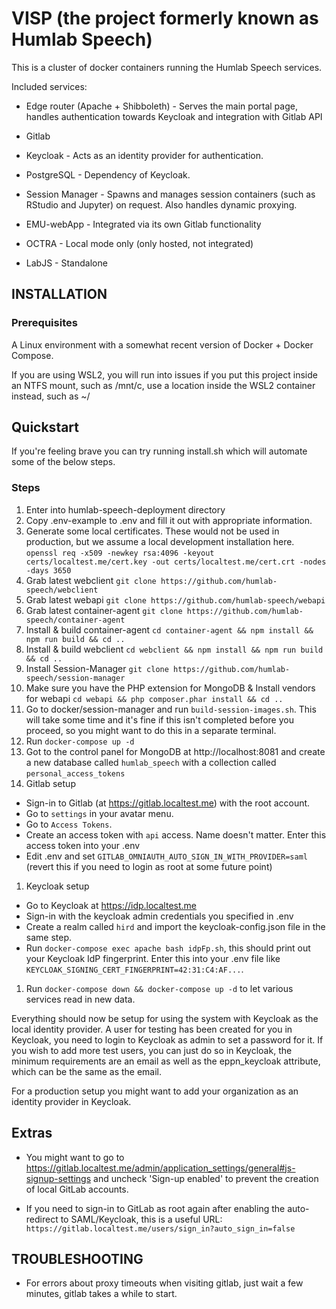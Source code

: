 # VISP (the project formerly known as Humlab Speech)

This is a cluster of docker containers running the Humlab Speech services.

Included services:
* Edge router (Apache + Shibboleth) - Serves the main portal page, handles authentication towards Keycloak and integration with Gitlab API

* Gitlab

* Keycloak - Acts as an identity provider for authentication.

* PostgreSQL - Dependency of Keycloak.

* Session Manager - Spawns and manages session containers (such as RStudio and Jupyter) on request. Also handles dynamic proxying.

* EMU-webApp - Integrated via its own Gitlab functionality

* OCTRA - Local mode only (only hosted, not integrated)

* LabJS - Standalone

## INSTALLATION

### Prerequisites
A Linux environment with a somewhat recent version of Docker + Docker Compose.

If you are using WSL2, you will run into issues if you put this project inside an NTFS mount, such as /mnt/c, use a location inside the WSL2 container instead, such as ~/

## Quickstart
If you're feeling brave you can try running install.sh which will automate some of the below steps.

### Steps
1. Enter into humlab-speech-deployment directory
1. Copy .env-example to .env and fill it out with appropriate information.
1. Generate some local certificates. These would not be used in production, but we assume a local development installation here. `openssl req -x509 -newkey rsa:4096 -keyout certs/localtest.me/cert.key -out certs/localtest.me/cert.crt -nodes -days 3650`
1. Grab latest webclient `git clone https://github.com/humlab-speech/webclient`
1. Grab latest webapi `git clone https://github.com/humlab-speech/webapi`
1. Grab latest container-agent `git clone https://github.com/humlab-speech/container-agent`
1. Install & build container-agent `cd container-agent && npm install && npm run build && cd ..`
1. Install & build webclient `cd webclient && npm install && npm run build && cd ..`
1. Install Session-Manager `git clone https://github.com/humlab-speech/session-manager`
1. Make sure you have the PHP extension for MongoDB & Install vendors for webapi `cd webapi && php composer.phar install && cd ..`
1. Go to docker/session-manager and run `build-session-images.sh`. This will take some time and it's fine if this isn't completed before you proceed, so you might want to do this in a separate terminal.
1. Run `docker-compose up -d`
1. Got to the control panel for MongoDB at http://localhost:8081 and create a new database called `humlab_speech` with a collection called `personal_access_tokens`
1. Gitlab setup
  * Sign-in to Gitlab (at https://gitlab.localtest.me) with the root account.
  * Go to `settings` in your avatar menu.
  * Go to `Access Tokens`.
  * Create an access token with `api` access. Name doesn't matter. Enter this access token into your .env 
  * Edit .env and set `GITLAB_OMNIAUTH_AUTO_SIGN_IN_WITH_PROVIDER=saml` (revert this if you need to login as root at some future point)
1. Keycloak setup
  * Go to Keycloak at https://idp.localtest.me
  * Sign-in with the keycloak admin credentials you specified in .env
  * Create a realm called `hird` and import the keycloak-config.json file in the same step.
  * Run `docker-compose exec apache bash idpFp.sh`, this should print out your Keycloak IdP fingerprint. Enter this into your .env file like `KEYCLOAK_SIGNING_CERT_FINGERPRINT=42:31:C4:AF...`.  
1. Run `docker-compose down && docker-compose up -d` to let various services read in new data.

Everything should now be setup for using the system with Keycloak as the local identity provider. A user for testing has been created for you in Keycloak, you need to login to Keycloak as admin to set a password for it.
If you wish to add more test users, you can just do so in Keycloak, the minimum requirements are an email as well as the eppn_keycloak attribute, which can be the same as the email.

For a production setup you might want to add your organization as an identity provider in Keycloak.

## Extras
* You might want to go to https://gitlab.localtest.me/admin/application_settings/general#js-signup-settings and uncheck 'Sign-up enabled' to prevent the creation of local GitLab accounts.

* If you need to sign-in to GitLab as root again after enabling the auto-redirect to SAML/Keycloak, this is a useful URL: `https://gitlab.localtest.me/users/sign_in?auto_sign_in=false`

## TROUBLESHOOTING
* For errors about proxy timeouts when visiting gitlab, just wait a few minutes, gitlab takes a while to start.

